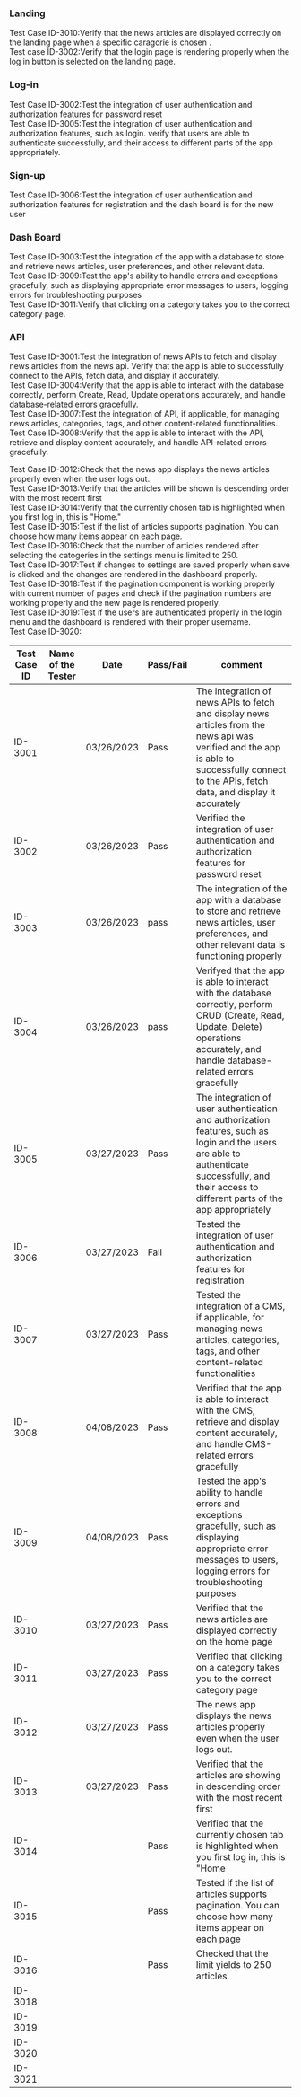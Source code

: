 <h3>Landing</h3>
Test Case ID-3010:Verify that the news articles are displayed correctly on the landing page when a specific caragorie is chosen .<br>
Test case ID-3002:Verify that the login page is rendering properly when the log in button is selected on the landing page.

<h3>Log-in</h3>
Test Case ID-3002:Test the integration of user authentication and authorization features for password reset<br>
Test Case ID-3005:Test the integration of user authentication and authorization features, such as login. verify that users are able to authenticate successfully, and their access to different parts of the app appropriately.<br>

<h3>Sign-up</h3>
Test Case ID-3006:Test the integration of user authentication and authorization features for registration and the dash board is for the new user<br>

<h3>Dash Board</h3>
Test Case ID-3003:Test the integration of the app with a database to store and retrieve news articles, user preferences, and other relevant data.<br>
Test Case ID-3009:Test the app's ability to handle errors and exceptions gracefully, such as displaying appropriate error messages to users, logging errors for troubleshooting purposes<br>
Test Case ID-3011:Verify that clicking on a category takes you to the correct category page.<br>

<h3>API</h3>
Test Case ID-3001:Test the integration of news APIs to fetch and display news articles from the news api. Verify that the app is able to successfully connect to the APIs, fetch data, and display it accurately.<br>
Test Case ID-3004:Verify that the app is able to interact with the database correctly, perform Create, Read, Update operations accurately, and handle database-related errors gracefully.<br>
Test Case ID-3007:Test the integration of API, if applicable, for managing news articles, categories, tags, and other content-related functionalities.<br>
Test Case ID-3008:Verify that the app is able to interact with the API, retrieve and display content accurately, and handle API-related errors gracefully.<br>









Test Case ID-3012:Check that the news app displays the news articles properly even when the user logs out.<br>
Test Case ID-3013:Verify that the articles will be shown is descending order with the most recent first<br>
Test Case ID-3014:Verify that the currently chosen tab is highlighted when you first log in, this is "Home."<br>
Test Case ID-3015:Test if the list of articles supports pagination. You can choose how many items appear on each page.<br>
Test Case ID-3016:Check that the number of articles rendered after selecting the catogeries in the settings menu is limited to 250.<br>
Test Case ID-3017:Test if changes to settings are saved properly when save is clicked and the changes are rendered in the dashboard properly.<br>
Test Case ID-3018:Test if the pagination component is working properly with current number of pages and check if the pagination numbers are working properly and the new page is rendered properly.<br>
Test Case ID-3019:Test if the users are authenticated properly in the login menu and the dashboard is rendered with their proper username.<br>
Test Case ID-3020:

| Test Case ID | Name of the Tester |Date| Pass/Fail | comment |
|---|---|---|---|---|
|ID-3001||03/26/2023|Pass|The integration of news APIs to fetch and display news articles from the news api was verified and the app is able to successfully connect to the APIs, fetch data, and display it accurately|
|ID-3002||03/26/2023|Pass|Verified the integration of user authentication and authorization features for password reset|
|ID-3003||03/26/2023|pass|The integration of the app with a database to store and retrieve news articles, user preferences, and other relevant data is functioning properly|
|ID-3004||03/26/2023|pass|Verifyed that the app is able to interact with the database correctly, perform CRUD (Create, Read, Update, Delete) operations accurately, and handle database-related errors gracefully|
|ID-3005||03/27/2023|Pass|The integration of user authentication and authorization features, such as login and the users are able to authenticate successfully, and their access to different parts of the app appropriately|
|ID-3006||03/27/2023|Fail|Tested the integration of user authentication and authorization features for registration|
|ID-3007||03/27/2023|Pass|Tested the integration of a CMS, if applicable, for managing news articles, categories, tags, and other content-related functionalities|
|ID-3008||04/08/2023|Pass|Verified that the app is able to interact with the CMS, retrieve and display content accurately, and handle CMS-related errors gracefully|
|ID-3009||04/08/2023|Pass|Tested the app's ability to handle errors and exceptions gracefully, such as displaying appropriate error messages to users, logging errors for troubleshooting purposes|
|ID-3010||03/27/2023|Pass|Verified that the news articles are displayed correctly on the home page|
|ID-3011||03/27/2023|Pass|Verified that clicking on a category takes you to the correct category page|
|ID-3012||03/27/2023|Pass|The news app displays the news articles properly even when the user logs out.|
|ID-3013||03/27/2023|Pass|Verified that the articles are showing in descending order with the most recent first |
|ID-3014|||Pass|Verified that the currently chosen tab is highlighted when you first log in, this is "Home|
|ID-3015|||Pass|Tested if the list of articles supports pagination. You can choose how many items appear on each page|
|ID-3016|||Pass|Checked that the limit yields to 250 articles|
|ID-3018|||||
|ID-3019|||||
|ID-3020|||||
|ID-3021|||||
